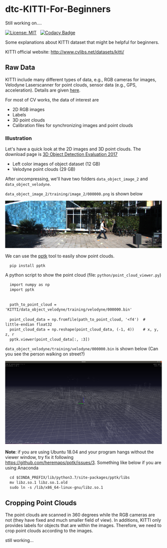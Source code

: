 # dtc-KITTI-For-Beginners

Still working on....

[![License: MIT](https://img.shields.io/badge/License-MIT-yellow.svg)](https://opensource.org/licenses/MIT)
&nbsp;
[![Codacy Badge](https://api.codacy.com/project/badge/Grade/17286ebe340041739ecdf6402377585e)](https://www.codacy.com/app/dtczhl/dtc-KITTI-For-Beginners?utm_source=github.com&amp;utm_medium=referral&amp;utm_content=dtczhl/dtc-KITTI-For-Beginners&amp;utm_campaign=Badge_Grade)

Some explanations about KITTI dataset that might be helpful for beginners.

KITTI official website: <http://www.cvlibs.net/datasets/kitti/>

## Raw Data

KITTI include many different types of data, e.g., RGB cameras for images, Velodyne Laserscanner for point clouds, sensor data (e.g., GPS, acceleration). Details are given [here](http://www.cvlibs.net/datasets/kitti/raw_data.php).

For most of CV works, the data of interest are
*  2D RGB images
*  Labels
*  3D point clouds  
*  Calibration files for synchronizing images and point clouds

### Illustration

Let's have a quick look at the 2D images and 3D point clouds. The download page is [3D Object Detection Evaluation 2017](http://www.cvlibs.net/datasets/kitti/eval_object.php?obj_benchmark=3d)
*  Left color images of object dataset (12 GB)
*  Velodyne point clouds (29 GB)

After uncompressing, we'll have two folders `data_object_image_2` and `data_object_velodyne`.

`data_object_image_2/training/image_2/000000.png` is shown below

<img src="img/image_000000.png" width=700/>

We can use the [pptk](https://heremaps.github.io/pptk/tutorials/viewer/semantic3d.html) tool to easily show point clouds.
```shell
  pip install pptk
```

A python script to show the point cloud (file: `python/point_cloud_viewer.py`)
```shell
  import numpy as np
  import pptk


  path_to_point_cloud = 'KITTI/data_object_velodyne/training/velodyne/000000.bin'

  point_cloud_data = np.fromfile(path_to_point_cloud, '<f4')  # little-endian float32
  point_cloud_data = np.reshape(point_cloud_data, (-1, 4))    # x, y, z, r
  pptk.viewer(point_cloud_data[:, :3])
```

`data_object_velodyne/training/velodyne/000000.bin` is shown below (Can you see the person walking on street?)

<img src="img/point_cloud_000000.png" width=700 />

**Note**: if you are using Ubuntu 18.04 and your program hangs without the viewer window, try fix it following <https://github.com/heremaps/pptk/issues/3>. Something like below if you are using Anaconda
```shell
  cd $CONDA_PREFIX/lib/python3.7/site-packages/pptk/libs
  mv libz.so.1 libz.so.1.old
  sudo ln -s /lib/x86_64-linux-gnu/libz.so.1
```

## Cropping Point Clouds

The point clouds are scanned in 360 degrees while the RGB cameras are not (they have fixed and much smaller field of view). In additions, KITTI only provides labels for objects that are within the images. Therefore, we need to crop point clouds according to the images.

still working...
